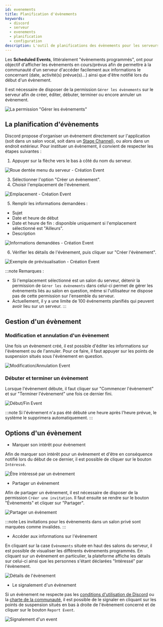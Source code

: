 ```yaml
---
id: evenements
title: Planification d'évènements
keywords:
  - discord
  - serveur
  - evenements
  - planification
  - configuration
description: L'outil de planifications des évènements pour les serveurs 
---
```

Les **Scheduled Events**, littéralement "évènements programmés", ont pour objectif d'afficher les évènements en cours/prévus afin de permettre à la communauté d'un serveur d'accéder facilement aux informations le concernant (date, activité(s) prévue(s)...) ainsi que d'être notifié lors du début d'un évènement.

Il est nécessaire de disposer de la permission `Gérer les évènements` sur le serveur afin de créer, éditer, débuter, terminer ou encore annuler un évènement.

![La permission "Gérer les évènements"](https://i.discord.fr/ShEw.png)

## La planification d'évènements

Discord propose d'organiser un évènement directement sur l'application (soit dans un salon vocal, soit dans un [Stage Channel](https://discord.fr/wiki/interface/salon-vocal/stage-channels/)), ou alors dans un endroit extérieur. Pour instituer un évènement, il convient de respecter les étapes suivantes :

1. Appuyer sur la flèche vers le bas à côté du nom du serveur.

![Roue dentée menu du serveur - Création Event](https://i.discord.fr/lTLf.png)

3. Sélectionner l'option "Créer un évènement".
4. Choisir l'emplacement de l'évènement.

![Emplacement - Création Event](https://i.discord.fr/9oI4.png)

5. Remplir les informations demandées :
- Sujet
- Date et heure de début
- Date et heure de fin : disponible uniquement si l'emplacement sélectionné est "Ailleurs".
- Description

![Informations demandées - Création Event](https://i.discord.fr/JziR.png)

6. Vérifier les détails de l'évènement, puis cliquer sur "Créer l'évènement".

![Exemple de prévisualisation - Création Event](https://i.discord.fr/MQUg.png)

:::note Remarques :
 - Si l'emplacement sélectionné est un salon du serveur, détenir la permission de `Gérer les évènements` dans celui-ci permet de gérer les évènements liés au salon en question, même si l'utilisateur ne dispose pas de cette permission sur l'ensemble du serveur.
 - Actuellement, il y a une limite de 100 événements planifiés qui peuvent avoir lieu sur un serveur.
:::

## Gestion d'un évènement

### Modification et annulation d'un évènement 

Une fois un évènement créé, il est possible d'éditer les informations sur l'évènement ou de l'annuler. Pour ce faire, il faut appuyer sur les points de suspension situés sous l'évènement en question.

![Modification/Annulation Event](https://i.discord.fr/R0Xp.png)

### Débuter et terminer un évènement

Lorsque l'évènement débute, il faut cliquer sur "Commencer l'évènement" et sur "Terminer l'évènement" une fois ce dernier fini.

![Début/Fin Event](https://i.discord.fr/QXvQ.png)

:::note
Si l'évènement n'a pas été débuté une heure après l'heure prévue, le système le supprimera automatiquement.
:::

## Options d'un évènement

 - Marquer son intérêt pour évènement

Afin de marquer son intérêt pour un évènement et d'être en conséquence notifié lors du début de ce dernier, il est possible de cliquer sur le bouton `Intéressé`. 

![Être intéressé par un évènement](https://i.discord.fr/mHr0.png)

 - Partager un évènement

Afin de partager un évènement, il est nécessaire de disposer de la permission `Créer une invitation`. Il faut ensuite se rendre sur le bouton "Évènements" et cliquer sur "Partager".

![Partager un évènement](https://i.discord.fr/R7Q8.png)

:::note
Les invitations pour les évènements dans un salon privé sont marquées comme invalides.
:::

 - Accéder aux informations sur l'évènement

En cliquant sur la case `Évènements` située en haut des salons du serveur, il est possible de visualiser les différents évènements programmés. En cliquant sur un évènement en particulier, la plateforme affiche les détails sur celui-ci ainsi que les personnes s'étant déclarées "Intéressé" par l'évènement.

![Détails de l'évènement](https://i.discord.fr/QDpf.png)

 - Le signalement d'un évènement

Si un évènement ne respecte pas les [conditions d'utilisation de Discord](https://discord.com/tos) ou la [charte de la communauté](https://support.discord.com/hc/fr/articles/360035969312-Lignes-de-conduite-des-serveurs-communautaires), il est possible de le signaler en cliquant sur les points de suspension situés en bas à droite de l'évènement concerné et de cliquer sur le bouton `Report Event`.

![Signalement d'un event](https://i.discord.fr/q5bZ.png)
